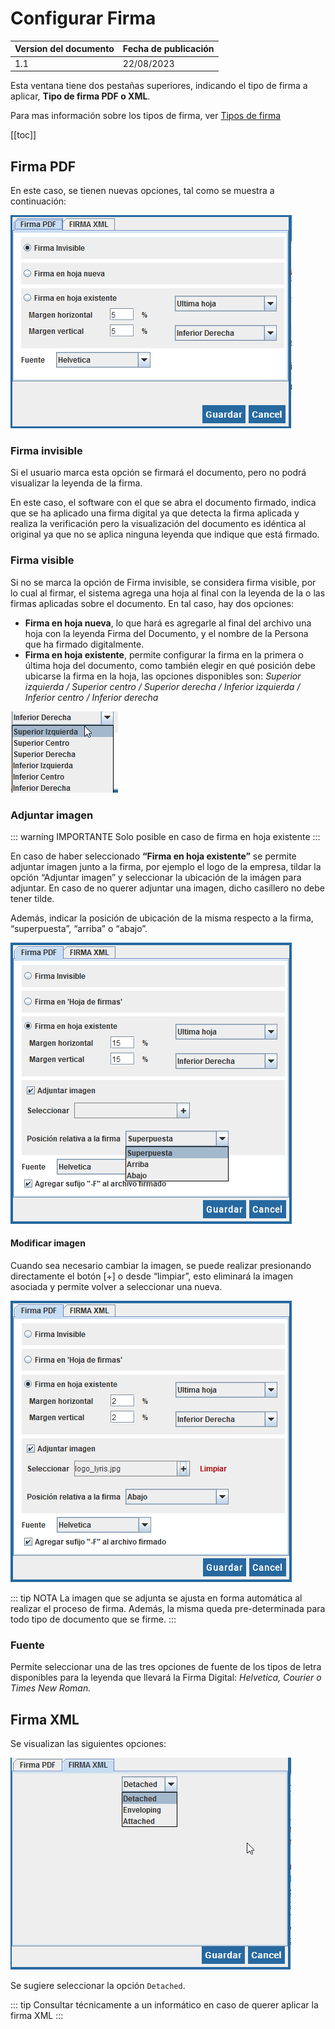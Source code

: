 # Configurar Firma

| Version del documento | Fecha de publicación |
| --- | --- |
| 1.1 | 22/08/2023 |

Esta ventana tiene dos pestañas superiores, indicando el tipo de firma a aplicar, **Tipo de firma PDF o XML**. 

Para mas información sobre los tipos de firma, ver [Tipos de firma](/firmador/tipos.md)


[[toc]]

## Firma PDF

En este caso, se tienen nuevas opciones, tal como se muestra a continuación:

<img src='/images/firmador/image21.png' />

### Firma invisible

Si el usuario marca esta opción se firmará el documento, pero no podrá visualizar la leyenda de la firma. 

En este caso, el software con el que se abra el documento firmado, indica que se ha aplicado una firma digital ya que detecta la firma aplicada y realiza la verificación pero la visualización del documento es idéntica al original ya que no se aplica ninguna leyenda que indique que está firmado.

### Firma visible

Si no se marca la opción de Firma invisible, se considera firma visible, por lo cual al firmar, el sistema agrega una hoja al final con la leyenda de la o las firmas aplicadas sobre el documento. En tal caso, hay dos opciones:

  * **Firma en hoja nueva**, lo que hará es agregarle al final del archivo una hoja con la leyenda Firma del Documento, y el nombre de la Persona  que ha firmado digitalmente.
  * **Firma en hoja existente**, permite configurar la firma en la primera o última hoja del documento, como también elegir en qué posición debe  ubicarse la firma en la hoja, las opciones disponibles son: *Superior izquierda / Superior centro / Superior derecha / Inferior izquierda / Inferior centro / Inferior derecha*

<img src='/images/firmador/image27.png' />

### Adjuntar imagen

::: warning IMPORTANTE
Solo posible en caso de firma en hoja existente
:::

En caso de haber seleccionado **“Firma en hoja existente”** se permite adjuntar imagen junto a la firma, por ejemplo el logo de la empresa, tildar la opción “Adjuntar imagen” y seleccionar la ubicación de la imágen para adjuntar. En caso de no querer adjuntar una imagen, dicho casillero no debe tener tilde.

Además, indicar la posición de ubicación de la misma respecto a la firma, “superpuesta”, “arriba” o “abajo”.

<img src='/images/firmador/image17.png' />

#### Modificar imagen

Cuando sea necesario cambiar la imagen, se puede realizar presionando directamente el botón [+] o desde  “limpiar”, esto  eliminará la imagen asociada y permite volver a seleccionar una nueva.

<img src='/images/firmador/image23.png' />

::: tip NOTA
La imagen que se adjunta se ajusta en forma automática al realizar el proceso de firma. Además, la misma queda pre-determinada para todo tipo de documento que se firme.
:::

### Fuente

Permite seleccionar una de las tres opciones de fuente de los tipos de letra disponibles para la leyenda que llevará la Firma Digital: *Helvetica, Courier o Times New Roman.*

## Firma XML

Se visualizan las siguientes opciones:

<img src='/images/firmador/image18.png' />

Se sugiere seleccionar la opción `Detached`. 

::: tip
Consultar técnicamente a un informático en caso de querer aplicar la firma XML
:::